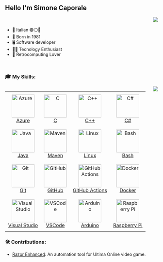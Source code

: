 ### <h2> Hello I'm Simone Caporale
<div class="clearfix">
  <table style="border-collapse: collapse;">
    <img align="right" src="https://github-readme-stats.vercel.app/api?username=caporalesimone&show_icons=true&theme=radical">  
  </table>
  
  - 🍝 Italian 🟢⚪🔴
  - 🧒 Born in 1981
  - 🖥️ Software developer
  - 👨‍💻 Tecnology Enthusiast
  - 💾 Retrocomputing Lover
</div>

<br>

### 🎓 My Skills:

<div class="clearfix">
<img align="right" src="https://github-readme-stats.vercel.app/api/top-langs/?username=caporalesimone&size_weight=0.5&count_weight=0.5&theme=radical">

<table style="border-collapse: collapse;">
  <tr>
    <td align="center" style="padding: 10px;">
      <a href="https://azure.microsoft.com/">
        <img src="https://skillicons.dev/icons?i=azure" width="75" alt="Azure"><br>
        Azure
      </a>
    </td>
    <td align="center" style="padding: 10px;">
      <a href="https://en.wikipedia.org/wiki/C_(programming_language)">
        <img src="https://skillicons.dev/icons?i=c" width="75" alt="C"><br>
        C
      </a>
    </td>
    <td align="center" style="padding: 10px;">
      <a href="https://en.wikipedia.org/wiki/C%2B%2B">
        <img src="https://skillicons.dev/icons?i=cpp" width="75" alt="C++"><br>
        C++
      </a>
    </td>
    <td align="center" style="padding: 10px;">
      <a href="https://en.wikipedia.org/wiki/C_Sharp_(programming_language)">
        <img src="https://skillicons.dev/icons?i=cs" width="75" alt="C#"><br>
        C#
      </a>
    </td>
  </tr>
  <tr>
    <td align="center" style="padding: 10px;">
      <a href="https://www.java.com/">
        <img src="https://skillicons.dev/icons?i=java" width="75" alt="Java"><br>
        Java
      </a>
    </td>
    <td align="center" style="padding: 10px;">
      <a href="https://maven.apache.org/">
        <img src="https://skillicons.dev/icons?i=maven" width="75" alt="Maven"><br>
        Maven
      </a>
    </td>
    <td align="center" style="padding: 10px;">
      <a href="https://www.linux.org/">
        <img src="https://skillicons.dev/icons?i=linux" width="75" alt="Linux"><br>
        Linux
      </a>
    </td>
    <td align="center" style="padding: 10px;">
      <a href="https://www.gnu.org/software/bash/">
        <img src="https://skillicons.dev/icons?i=bash" width="75" alt="Bash"><br>
        Bash
      </a>
    </td>
  </tr>
  <tr>
    <td align="center" style="padding: 10px;">
      <a href="https://git-scm.com/">
        <img src="https://skillicons.dev/icons?i=git" width="75" alt="Git"><br>
        Git
      </a>
    </td>
    <td align="center" style="padding: 10px;">
      <a href="https://github.com/">
        <img src="https://skillicons.dev/icons?i=github" width="75" alt="GitHub"><br>
        GitHub
      </a>
    </td>
    <td align="center" style="padding: 10px;">
      <a href="https://github.com/features/actions">
        <img src="https://skillicons.dev/icons?i=githubactions" width="75" alt="GitHub Actions"><br>
        GitHub Actions
      </a>
    </td>
    <td align="center" style="padding: 10px;">
      <a href="https://www.docker.com/">
        <img src="https://skillicons.dev/icons?i=docker" width="75" alt="Docker"><br>
        Docker
      </a>
    </td>
  </tr>
  <tr>
    <td align="center" style="padding: 10px;">
      <a href="https://visualstudio.microsoft.com/">
        <img src="https://skillicons.dev/icons?i=visualstudio" width="75" alt="Visual Studio"><br>
        Visual Studio
      </a>
    </td>
    <td align="center" style="padding: 10px;">
      <a href="https://code.visualstudio.com/">
        <img src="https://skillicons.dev/icons?i=vscode" width="75" alt="VSCode"><br>
        VSCode
      </a>
    </td>
    <td align="center" style="padding: 10px;">
      <a href="https://www.arduino.cc/">
        <img src="https://skillicons.dev/icons?i=arduino" width="75" alt="Arduino"><br>
        Arduino
      </a>
    </td>
    <td align="center" style="padding: 10px;">
      <a href="https://www.raspberrypi.org/">
        <img src="https://skillicons.dev/icons?i=raspberrypi" width="75" alt="Raspberry Pi"><br>
        Raspberry Pi
      </a>
    </td>
  </tr>
</table>
</div>


### 🛠️ Contributions:
  - [Razor Enhanced](https://github.com/RazorEnhanced/RazorEnhanced): An automation tool for Ultima Online video game.
  










